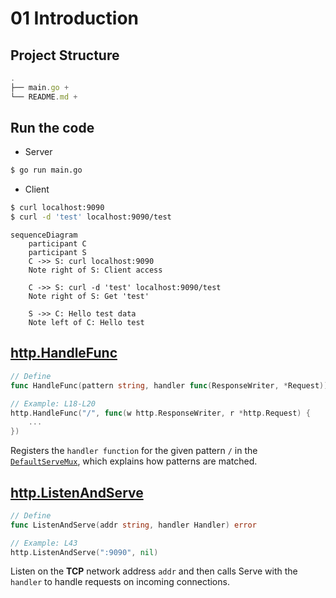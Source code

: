 # 01 Introduction

## Project Structure
```js
.
├── main.go +
└── README.md +
```

## Run the code
- Server
```bash
$ go run main.go
```
- Client
```bash
$ curl localhost:9090
$ curl -d 'test' localhost:9090/test
```
```mermaid
sequenceDiagram
    participant C
    participant S
    C ->> S: curl localhost:9090
    Note right of S: Client access

    C ->> S: curl -d 'test' localhost:9090/test
    Note right of S: Get 'test'

    S ->> C: Hello test data
    Note left of C: Hello test
```

## [http.HandleFunc](https://pkg.go.dev/net/http#HandleFunc)
```go
// Define
func HandleFunc(pattern string, handler func(ResponseWriter, *Request))

// Example: L18-L20
http.HandleFunc("/", func(w http.ResponseWriter, r *http.Request) {
    ...
})
```
Registers the `handler function` for the given pattern `/` in the [`DefaultServeMux`](https://pkg.go.dev/net/http#ServeMux), which explains how patterns are matched.

## [http.ListenAndServe](https://pkg.go.dev/net/http#ListenAndServe)
```go
// Define
func ListenAndServe(addr string, handler Handler) error

// Example: L43
http.ListenAndServe(":9090", nil)
```
Listen on the **TCP** network address `addr` and then calls Serve with the `handler` to handle requests on incoming connections.